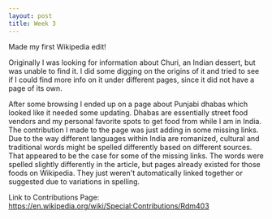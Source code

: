 ```yaml
---
layout: post
title: Week 3
---
```


Made my first Wikipedia edit!  
  
Originally I was looking for information about Churi, an Indian dessert, but was unable to find it. I did some digging on the origins of it and tried to see if I could find more info on it under different pages, since it did not have a page of its own.  
  
After some browsing I ended up on a page about Punjabi dhabas which looked like it needed some updating. Dhabas are essentially street food vendors and my personal favorite spots to get food from while I am in India.  
The contribution I made to the page was just adding in some missing links. Due to the way different languages within India are romanized, cultural and traditional words might be spelled differently based on different sources. That appeared to be the case for some of the missing links. The words were spelled slightly differently in the article, but pages already existed for those foods on Wikipedia. They just weren't automatically linked together or suggested due to variations in spelling.  
  
Link to Contributions Page:  
https://en.wikipedia.org/wiki/Special:Contributions/Rdm403

